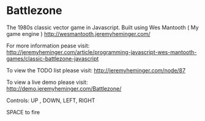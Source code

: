 # Battlezone
The 1980s classic vector game in Javascript.
Built using Wes Mantooth ( My game engine ) http://wesmantooth.jeremyheminger.com/

For more information pease visit: http://jeremyheminger.com/article/programming-javascript-wes-mantooth-games/classic-battlezone-javascript

To view the TODO list please visit: http://jeremyheminger.com/node/87

To view a live demo please visit: http://demo.jeremyheminger.com/Battlezone/

Controls:
UP , DOWN, LEFT, RIGHT

SPACE to fire
         
